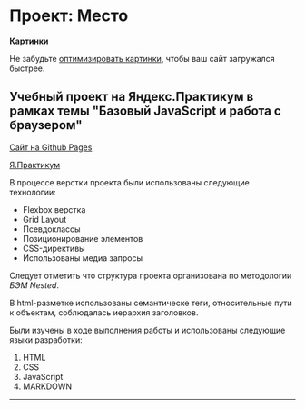 # Проект: Место

**Картинки**

Не забудьте [оптимизировать картинки](https://tinypng.com/), чтобы ваш сайт загружался быстрее.

## Учебный проект на Яндекс.Практикум в рамках темы "Базовый JavaScript и работа с браузером"

[Сайт на Github Pages](https://anutka-bestiya.github.io/mesto/)

[Я.Практикум](https://practicum.yandex.ru 'Учиться здесь')

В процессе верстки проекта были использованы следующие технологии:

- Flexbox верстка
- Grid Layout
- Псевдоклассы
- Позиционирование элементов
- CSS-директивы
- Использованы медиа запросы

Следует отметить что структура проекта организована по методологии _БЭМ Nested_.

В html-разметке использованы семантическе теги, относительные пути к объектам, соблюдалась иерархия заголовков.

Были изучены в ходе выполнения работы и использованы следующие языки разработки:

1. HTML
2. CSS
3. JavaScript
4. MARKDOWN

---

